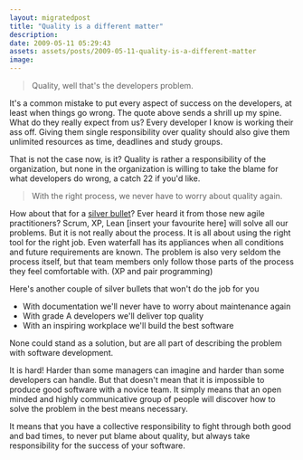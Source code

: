 ```yaml
---
layout: migratedpost
title: "Quality is a different matter"
description:
date: 2009-05-11 05:29:43
assets: assets/posts/2009-05-11-quality-is-a-different-matter
image: 
---
```


<blockquote>Quality, well that's the developers problem.</blockquote>
It's a common mistake to put every aspect of success on the developers, at least when things go wrong. The quote above sends a shrill up my spine. What do they really expect from us? Every developer I know is working their ass off. Giving them single responsibility over quality should also give them unlimited resources as time, deadlines and study groups.

That is not the case now, is it? Quality is rather a responsibility of the organization, but none in the organization is willing to take the blame for what developers do wrong, a catch 22 if you'd like.
<blockquote>With the right process, we never have to worry about quality again.</blockquote>
How about that for a <a href="http://en.wikipedia.org/wiki/No_Silver_Bullet">silver bullet</a>? Ever heard it from those new agile practitioners? Scrum, XP, Lean [insert your favourite here] will solve all our problems. But it is not really about the process. It is all about using the right tool for the right job. Even waterfall has its appliances when all conditions and future requirements are known. The problem is also very seldom the process itself, but that team members only follow those parts of the process they feel comfortable with. (XP and pair programming)

Here's another couple of silver bullets that won't do the job for you
<ul>
 <li>With documentation we'll never have to worry about maintenance again</li>
 <li>With grade A developers we'll deliver top quality</li>
 <li>With an inspiring workplace we'll build the best software</li>
</ul>
None could stand as a solution, but are all part of describing the problem with software development.

It is hard! Harder than some managers can imagine and harder than some developers can handle. But that doesn't mean that it is impossible to produce good software with a novice team. It simply means that an open minded and highly communicative group of people will discover how to solve the problem in the best means necessary.

It means that you have a collective responsibility to fight through both good and bad times, to never put blame about quality, but always take responsibility for the success of your software.
